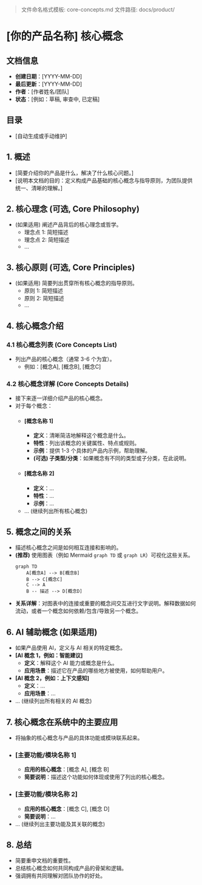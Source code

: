 > 文件命名格式模板: core-concepts.md
> 文件路径: docs/product/

# [你的产品名称] 核心概念

## 文档信息
*   **创建日期**：[YYYY-MM-DD]
*   **最后更新**：[YYYY-MM-DD]
*   **作者**：[作者姓名/团队]
*   **状态**：[例如：草稿, 审查中, 已定稿]

## 目录
*   [自动生成或手动维护]

## 1. 概述
*   [简要介绍你的产品是什么，解决了什么核心问题。]
*   [说明本文档的目的：定义构成产品基础的核心概念与指导原则，为团队提供统一、清晰的理解。]

## 2. 核心理念 (可选, Core Philosophy)
*   (如果适用) 阐述产品背后的核心理念或哲学。
    *   理念点 1: 简短描述
    *   理念点 2: 简短描述
    *   ...

## 3. 核心原则 (可选, Core Principles)
*   (如果适用) 简要列出贯穿所有核心概念的指导原则。
    *   原则 1: 简短描述
    *   原则 2: 简短描述
    *   ...

## 4. 核心概念介绍

### 4.1 核心概念列表 (Core Concepts List)
*   列出产品的核心概念（通常 3-6 个为宜）。
    *   例如：[概念A], [概念B], [概念C]

### 4.2 核心概念详解 (Core Concepts Details)
*   接下来逐一详细介绍产品的核心概念。
*   对于每个概念：
    *   #### [概念名称 1]
        *   **定义**：清晰简洁地解释这个概念是什么。
        *   **特性**：列出该概念的关键属性、特点或规则。
        *   **示例**：提供 1-3 个具体的产品内示例，帮助理解。
        *   **(可选) 子类型/分类**：如果概念有不同的类型或子分类，在此说明。
    *   #### [概念名称 2]
        *   **定义**：...
        *   **特性**：...
        *   **示例**：...
    *   ... (继续列出所有核心概念)

## 5. 概念之间的关系
*   描述核心概念之间是如何相互连接和影响的。
*   **(推荐)** 使用图表（例如 Mermaid `graph TD` 或 `graph LR`）可视化这些关系。
    ```mermaid
    graph TD
        A[概念A] --> B[概念B]
        B --> C[概念C]
        C --> A
        B -- 描述 --> D[概念D]
    ```
*   **关系详解**：对图表中的连接或重要的概念间交互进行文字说明。解释数据如何流动，或者一个概念如何依赖/包含/导致另一个概念。

## 6. AI 辅助概念 (如果适用)
*   如果产品使用 AI，定义与 AI 相关的特定概念。
*   **[AI 概念 1，例如：智能建议]**
    *   **定义**：解释这个 AI 能力或概念是什么。
    *   **应用场景**：描述它在产品的哪些地方被使用，如何帮助用户。
*   **[AI 概念 2，例如：上下文感知]**
    *   **定义**：...
    *   **应用场景**：...
*   ... (继续列出所有相关的 AI 概念)

## 7. 核心概念在系统中的主要应用
*   将抽象的核心概念与产品的具体功能或模块联系起来。
*   ### [主要功能/模块名称 1]
    *   **应用的核心概念**：[概念 A], [概念 B]
    *   **简要说明**：描述这个功能如何体现或使用了列出的核心概念。
*   ### [主要功能/模块名称 2]
    *   **应用的核心概念**：[概念 C], [概念 D]
    *   **简要说明**：...
*   ... (继续列出主要功能及其关联的概念)

## 8. 总结
*   简要重申文档的重要性。
*   总结核心概念如何共同构成产品的骨架和逻辑。
*   强调拥有共同理解对团队协作的好处。
